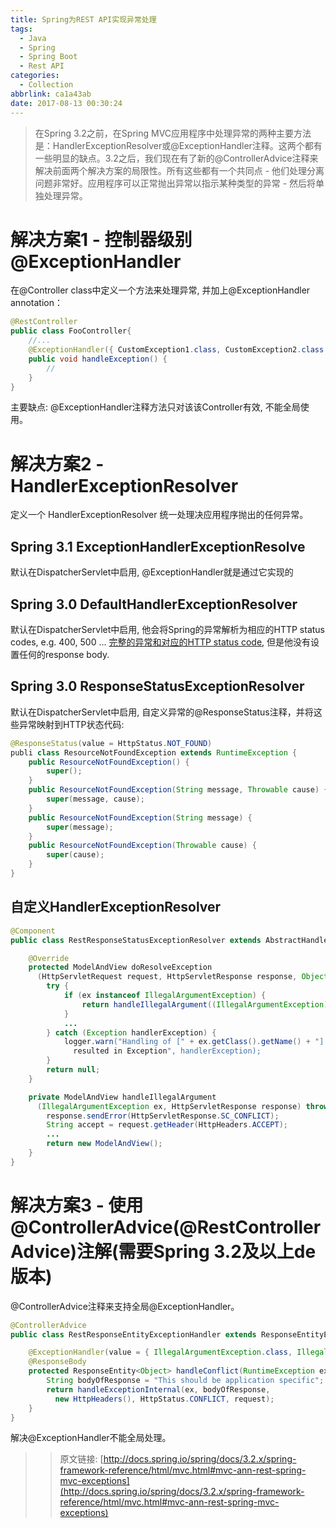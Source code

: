 ```yaml
---
title: Spring为REST API实现异常处理
tags:
  - Java
  - Spring
  - Spring Boot
  - Rest API
categories:
  - Collection
abbrlink: ca1a43ab
date: 2017-08-13 00:30:24
---
```

> 在Spring 3.2之前，在Spring MVC应用程序中处理异常的两种主要方法是：HandlerExceptionResolver或@ExceptionHandler注释。这两个都有一些明显的缺点。3.2之后，我们现在有了新的@ControllerAdvice注释来解决前面两个解决方案的局限性。所有这些都有一个共同点 - 他们处理分离问题非常好。应用程序可以正常抛出异常以指示某种类型的异常 - 然后将单独处理异常。

# 解决方案1 - 控制器级别@ExceptionHandler

在@Controller class中定义一个方法来处理异常, 并加上@ExceptionHandler annotation：

```java
@RestController
public class FooController{
    //...
    @ExceptionHandler({ CustomException1.class, CustomException2.class })
    public void handleException() {
        //
    }
}
```

主要缺点: @ExceptionHandler注释方法只对该该Controller有效, 不能全局使用。

# 解决方案2 - HandlerExceptionResolver

定义一个  HandlerExceptionResolver 统一处理决应用程序抛出的任何异常。

## Spring 3.1 ExceptionHandlerExceptionResolve

默认在DispatcherServlet中启用, @ExceptionHandler就是通过它实现的

## Spring 3.0 DefaultHandlerExceptionResolver

默认在DispatcherServlet中启用, 他会将Spring的异常解析为相应的HTTP status codes, e.g. 400, 500 ...
[完整的异常和对应的HTTP status code](http://docs.spring.io/spring/docs/3.2.x/spring-framework-reference/html/mvc.html#mvc-ann-rest-spring-mvc-exceptions), 但是他没有设置任何的response body.

## Spring 3.0 ResponseStatusExceptionResolver

默认在DispatcherServlet中启用, 自定义异常的@ResponseStatus注释，并将这些异常映射到HTTP状态代码:

```java
@ResponseStatus(value = HttpStatus.NOT_FOUND)
publi class ResourceNotFoundException extends RuntimeException {
    public ResourceNotFoundException() {
        super();
    }
    public ResourceNotFoundException(String message, Throwable cause) {
        super(message, cause);
    }
    public ResourceNotFoundException(String message) {
        super(message);
    }
    public ResourceNotFoundException(Throwable cause) {
        super(cause);
    }
}
```

## 自定义HandlerExceptionResolver

```java
@Component
public class RestResponseStatusExceptionResolver extends AbstractHandlerExceptionResolver {

    @Override
    protected ModelAndView doResolveException
      (HttpServletRequest request, HttpServletResponse response, Object handler, Exception ex) {
        try {
            if (ex instanceof IllegalArgumentException) {
                return handleIllegalArgument((IllegalArgumentException) ex, response, handler);
            }
            ...
        } catch (Exception handlerException) {
            logger.warn("Handling of [" + ex.getClass().getName() + "]
              resulted in Exception", handlerException);
        }
        return null;
    }

    private ModelAndView handleIllegalArgument
      (IllegalArgumentException ex, HttpServletResponse response) throws IOException {
        response.sendError(HttpServletResponse.SC_CONFLICT);
        String accept = request.getHeader(HttpHeaders.ACCEPT);
        ...
        return new ModelAndView();
    }
}
```

# 解决方案3 - 使用@ControllerAdvice(@RestControllerAdvice)注解(需要Spring 3.2及以上de版本)

@ControllerAdvice注释来支持全局@ExceptionHandler。

```java
@ControllerAdvice
public class RestResponseEntityExceptionHandler extends ResponseEntityExceptionHandler {

    @ExceptionHandler(value = { IllegalArgumentException.class, IllegalStateException.class })
    @ResponseBody
    protected ResponseEntity<Object> handleConflict(RuntimeException ex, WebRequest request) {
        String bodyOfResponse = "This should be application specific";
        return handleExceptionInternal(ex, bodyOfResponse,
          new HttpHeaders(), HttpStatus.CONFLICT, request);
    }
}
```

解决@ExceptionHandler不能全局处理。

>> 原文链接: [http://docs.spring.io/spring/docs/3.2.x/spring-framework-reference/html/mvc.html#mvc-ann-rest-spring-mvc-exceptions](http://docs.spring.io/spring/docs/3.2.x/spring-framework-reference/html/mvc.html#mvc-ann-rest-spring-mvc-exceptions)
